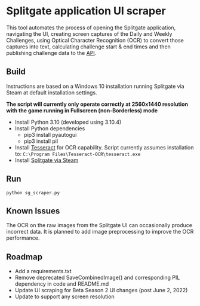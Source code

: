 # Splitgate application UI scraper

This tool automates the process of opening the Splitgate application, navigating the UI, creating screen captures of the Daily and Weekly Challenges, using Optical Character Recognition (OCR) to convert those captures into text, calculating challenge start & end times and then publishing challenge data to the [API](../api/).

## Build
Instructions are based on a Windows 10 installation running Splitgate via Steam at default installation settings.

**The script will currently only operate correctly at 2560x1440 resolution with the game running in Fullscreen (non-Borderless) mode**

- Install Python 3.10 (developed using 3.10.4)
- Install Python dependencies
  - pip3 install pyautogui
  - pip3 install pil
- Install [Tesseract](https://tesseract-ocr.github.io/tessdoc/Installation.html) for OCR capability.
Script currently assumes installation to: `C:\Program Files\Tesseract-OCR\tesseract.exe`
- Install [Splitgate via Steam](https://store.steampowered.com/app/677620/Splitgate/)

## Run

`python sg_scraper.py`

## Known Issues
The OCR on the raw images from the Splitgate UI can occasionally produce incorrect data. It is planned to add image preprocessing to improve the OCR performance.

## Roadmap
- Add a requirements.txt
- Remove deprecated SaveCombinedImage() and corresponding PIL dependency in code and README.md
- Update UI scraping for Beta Season 2 UI changes (post June 2, 2022)
- Update to support any screen resolution
